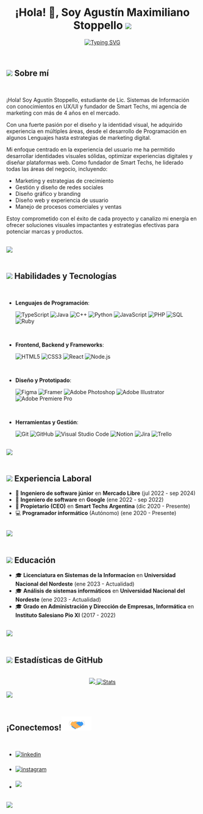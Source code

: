 <h1 align="center"><b>¡Hola! 👋, Soy Agustín Maximiliano Stoppello</b> <img src="https://media.giphy.com/media/hvRJCLFzcasrR4ia7z/giphy.gif" width="35"></h1>

<p align="center">
  <a href="https://git.io/typing-svg"><img src="https://readme-typing-svg.demolab.com?font=Fira+Code&pause=1000&width=435&lines=UX%2FUI+Design+%7C+Software+Developer+%7C+CEO+de+Smart+Techs." alt="Typing SVG" /></a>
</p>

<br>

## <img src="https://media.giphy.com/media/iY8CRBdQXODJSCERIr/giphy.gif" width="35"> **Sobre mí**

<br>

¡Hola! Soy Agustín Stoppello, estudiante de Lic. Sistemas de Información con conocimientos en UX/UI y fundador de Smart Techs, mi agencia de marketing con más de 4 años en el mercado.

Con una fuerte pasión por el diseño y la identidad visual, he adquirido experiencia en múltiples áreas, desde el desarrollo de Programación en algunos Lenguajes hasta estrategias de marketing digital.

Mi enfoque centrado en la experiencia del usuario me ha permitido desarrollar identidades visuales sólidas, optimizar experiencias digitales y diseñar plataformas web. Como fundador de Smart Techs, he liderado todas las áreas del negocio, incluyendo:

- Marketing y estrategias de crecimiento
- Gestión y diseño de redes sociales
- Diseño gráfico y branding
- Diseño web y experiencia de usuario
- Manejo de procesos comerciales y ventas

Estoy comprometido con el éxito de cada proyecto y canalizo mi energía en ofrecer soluciones visuales impactantes y estrategias efectivas para potenciar marcas y productos.

<br>
<img src="https://user-images.githubusercontent.com/73097560/115834477-dbab4500-a447-11eb-908a-139a6edaec5c.gif"><br><br>

## <img src="https://media2.giphy.com/media/QssGEmpkyEOhBCb7e1/giphy.gif?cid=ecf05e47a0n3gi1bfqntqmob8g9aid1oyj2wr3ds3mg700bl&rid=giphy.gif" width ="25"><b> Habilidades y Tecnologías</b>
<br>

<p align="center">

- **Lenguajes de Programación**:
    
    ![TypeScript](https://img.shields.io/badge/TypeScript-007ACC?style=for-the-badge&logo=typescript&logoColor=white)
    ![Java](https://img.shields.io/badge/Java-ED8B00?style=for-the-badge&logo=openjdk&logoColor=white)
    ![C++](https://img.shields.io/badge/C++%20-%2300599C.svg?style=for-the-badge&logo=c%2B%2B&logoColor=white)
    ![Python](https://img.shields.io/badge/Python%20-%2314354C.svg?style=for-the-badge&logo=python&logoColor=white)
    ![JavaScript](https://img.shields.io/badge/JavaScript%20-%23F7DF1E.svg?style=for-the-badge&logo=javascript&logoColor=black)
    ![PHP](https://img.shields.io/badge/PHP-777BB4?style=for-the-badge&logo=php&logoColor=white)
    ![SQL](https://img.shields.io/badge/SQL-000000?style=for-the-badge&logo=mysql&logoColor=white)
    ![Ruby](https://img.shields.io/badge/Ruby-CC342D?style=for-the-badge&logo=ruby&logoColor=white)

<br>

- **Frontend, Backend y Frameworks**:

    ![HTML5](https://img.shields.io/badge/HTML5%20-%23E34F26.svg?style=for-the-badge&logo=html5&logoColor=white)
    ![CSS3](https://img.shields.io/badge/CSS%20-%231572B6.svg?style=for-the-badge&logo=css3&logoColor=white)
    ![React](https://img.shields.io/badge/React-20232A?style=for-the-badge&logo=react&logoColor=61DAFB)
    ![Node.js](https://img.shields.io/badge/Node.js-339933?style=for-the-badge&logo=nodedotjs&logoColor=white)

<br>

- **Diseño y Prototipado**:

    ![Figma](https://img.shields.io/badge/Figma-F24E1E?style=for-the-badge&logo=figma&logoColor=white)
    ![Framer](https://img.shields.io/badge/Framer-0055FF?style=for-the-badge&logo=framer&logoColor=white)
    ![Adobe Photoshop](https://img.shields.io/badge/Photoshop-31A8FF?style=for-the-badge&logo=Adobe%20Photoshop&logoColor=white)
    ![Adobe Illustrator](https://img.shields.io/badge/Illustrator-FF9A00?style=for-the-badge&logo=Adobe%20Illustrator&logoColor=white)
    ![Adobe Premiere Pro](https://img.shields.io/badge/Premiere%20Pro-9999FF?style=for-the-badge&logo=Adobe%20Premiere%20Pro&logoColor=white)

<br>

- **Herramientas y Gestión**:

    ![Git](https://img.shields.io/badge/git-%23F05033.svg?style=for-the-badge&logo=git&logoColor=white)
    ![GitHub](https://img.shields.io/badge/github-%23121011.svg?style=for-the-badge&logo=github&logoColor=white)
    ![Visual Studio Code](https://img.shields.io/badge/Visual%20Studio%20Code-0078d7.svg?style=for-the-badge&logo=visual-studio-code&logoColor=white)
    ![Notion](https://img.shields.io/badge/Notion-000000?style=for-the-badge&logo=notion&logoColor=white)
    ![Jira](https://img.shields.io/badge/Jira-0052CC?style=for-the-badge&logo=jira&logoColor=white)
    ![Trello](https://img.shields.io/badge/Trello-0052CC?style=for-the-badge&logo=trello&logoColor=white)

</p>

<br>
<img src="https://user-images.githubusercontent.com/73097560/115834477-dbab4500-a447-11eb-908a-139a6edaec5c.gif"><br><br>

## <img src="https://media.giphy.com/media/iY8CRBdQXODJSCERIr/giphy.gif" width="35"><b> Experiencia Laboral</b>

- 💼 **Ingeniero de software júnior** en **Mercado Libre** (jul 2022 - sep 2024)
- 💼 **Ingeniero de software** en **Google** (ene 2022 - sep 2022)
- 🚀 **Propietario (CEO)** en **Smart Techs Argentina** (dic 2020 - Presente)
- 💻 **Programador informático** (Autónomo) (ene 2020 - Presente)

<br>
<img src="https://user-images.githubusercontent.com/73097560/115834477-dbab4500-a447-11eb-908a-139a6edaec5c.gif"><br><br>

## <img src="https://media.giphy.com/media/iY8CRBdQXODJSCERIr/giphy.gif" width="35"><b> Educación</b>

- 🎓 **Licenciatura en Sistemas de la Informacion** en **Universidad Nacional del Nordeste** (ene 2023 - Actualidad)
- 🎓 **Análisis de sistemas informáticos** en **Universidad Nacional del Nordeste** (ene 2023 - Actualidad)
- 🎓 **Grado en Administración y Dirección de Empresas, Informática** en **Instituto Salesiano Pio XI** (2017 - 2022)

<br>
<img src="https://user-images.githubusercontent.com/73097560/115834477-dbab4500-a447-11eb-908a-139a6edaec5c.gif"><br><br>

## <img src="https://media.giphy.com/media/iY8CRBdQXODJSCERIr/giphy.gif" width="35"><b> Estadísticas de GitHub</b>
<br>

<div align="center">

<a href="https://github.com/Agustinstpp">
  <img src="https://github-readme-stats.vercel.app/api?username=Agustinstpp&include_all_commits=true&count_private=true&show_icons=true&line_height=20&title_color=7A7ADB&icon_color=2234AE&text_color=D3D3D3&bg_color=0,000000,130F40" width="450"/>
  <img src="https://github-readme-stats.vercel.app/api/top-langs?username=Agustinstpp&show_icons=true&locale=en&layout=compact&line_height=20&title_color=7A7ADB&icon_color=2234AE&text_color=D3D3D3&bg_color=0,000000,130F40" width="375"  alt="Stats"/>
</a>
</div>

<br>
<img src="https://user-images.githubusercontent.com/73097560/115834477-dbab4500-a447-11eb-908a-139a6edaec5c.gif"><br><br>

## <b>¡Conectemos!</b><img src="https://github.com/0xAbdulKhalid/0xAbdulKhalid/raw/main/assets/mdImages/handshake.gif" width ="80">
<br>
<div align='left'>

<ul>

<li>
<a href="https://www.linkedin.com/in/agustinmaximilianostoppello" target="_blank">
<img src="https://img.shields.io/badge/linkedin: agustinmaximilianostoppello-%2300acee.svg?color=405DE6&style=for-the-badge&logo=linkedin&logoColor=white" alt=linkedin style="margin-bottom: 5px;"/>
</a>
</li>

<br>

<li>
<a href="https://www.instagram.com/agustinst.code" target="_blank">
<img src="https://img.shields.io/badge/Instagram: agustinst.code-%23E4405F.svg?style=for-the-badge&logo=instagram&logoColor=white" alt=instagram style="margin-bottom: 5px;"/>
</a>
</li>

<br>

<li>
<a href="mailto:agustinmaximilianostoppello@outlook.com.ar" target="_blank">
<img src="https://img.shields.io/badge/Email: agustinmaximilianostoppello@outlook.com.ar-%23EA4335.svg?style=for-the-badge&logo=microsoftoutlook&logoColor=white" t=mail style="margin-bottom: 5px;" />
</a>
</li>
    
</ul>
</div>

<br>
<img src="https://user-images.githubusercontent.com/73097560/115834477-dbab4500-a447-11eb-908a-139a6edaec5c.gif">
<br>
